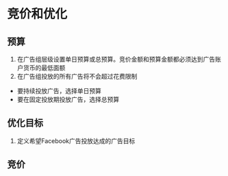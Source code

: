 # 竞价和优化
## 预算
1. 在广告组层级设置单日预算或总预算。竞价金额和预算金额都必须达到广告账户货币的最低面额
2. 在广告组投放的所有广告将不会超过花费限制
  * 要持续投放广告，选择单日预算
  * 要在固定投放期投放广告，选择总预算

## 优化目标
1. 定义希望Facebook广告投放达成的广告目标

## 竞价
